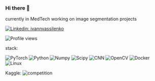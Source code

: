### Hi there 👋

<!--
**IvanVassi/IvanVassi** is a ✨ _special_ ✨ repository because its `README.md` (this file) appears on your GitHub profile.

Here are some ideas to get you started:

- 🔭 I’m currently working on ...
- 🌱 I’m currently learning ...
- 👯 I’m looking to collaborate on ...
- 🤔 I’m looking for help with ...
- 💬 Ask me about ...
- 📫 How to reach me: ...
- 😄 Pronouns: ...
- ⚡ Fun fact: ...
-->
currently in MedTech working on image segmentation projects

[![Linkedin: ivannvassilenko](https://img.shields.io/badge/-Ivan%20Vassilenko-blue?style=flat-square&logo=Linkedin&logoColor=white&link=https://www.linkedin.com/in/ivannvassilenko/)](https://www.linkedin.com/in/ivannvassilenko/)                                                               
                                                               
![Profile views](https://gpvc.arturio.dev/IvanVassi)

stack:

![PyTorch](https://img.shields.io/static/v1?label=&message=PyTorch&color=%3CCOLOR%3E&logo=PyTorch) 
![Python](https://img.shields.io/static/v1?style=flat&logo=Python&label=&message=Python&color=9cf)
![Numpy](https://img.shields.io/static/v1?style=flat&logo=Numpy&label=&message=Numpy&color=yellow)
![Scipy](https://img.shields.io/static/v1?style=flat&logo=Scipy&label=&message=Scipy&color=blue)
![CNN](https://img.shields.io/static/v1?style=flat&logo=CNN&label=&message=CNN&color=critical)
![OpenCV](https://img.shields.io/static/v1?style=flat&logo=OpenCV&label=&message=OpenCV&color=%235c3ee8)
![Docker](https://img.shields.io/static/v1?style=flat&logo=Docker&label=&message=Docker&color=yellow)
![Linux](https://img.shields.io/static/v1?style=flat&logo=Linux&label=&message=Linux&color=9cf)

Kaggle:
![competition](https://road-to-kaggle-grandmaster.vercel.app/api/badges/jovannv/competition/light)


